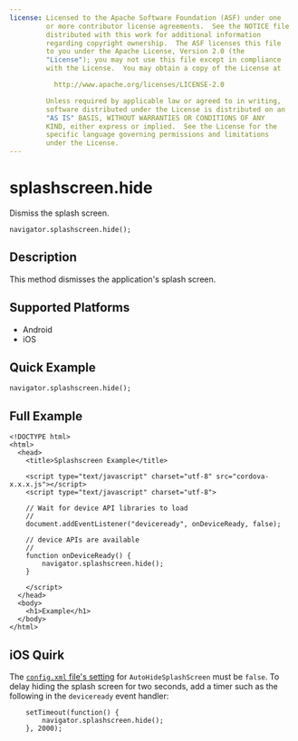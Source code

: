 ```yaml
---
license: Licensed to the Apache Software Foundation (ASF) under one
         or more contributor license agreements.  See the NOTICE file
         distributed with this work for additional information
         regarding copyright ownership.  The ASF licenses this file
         to you under the Apache License, Version 2.0 (the
         "License"); you may not use this file except in compliance
         with the License.  You may obtain a copy of the License at

           http://www.apache.org/licenses/LICENSE-2.0

         Unless required by applicable law or agreed to in writing,
         software distributed under the License is distributed on an
         "AS IS" BASIS, WITHOUT WARRANTIES OR CONDITIONS OF ANY
         KIND, either express or implied.  See the License for the
         specific language governing permissions and limitations
         under the License.
---
```


splashscreen.hide
===============

Dismiss the splash screen.

    navigator.splashscreen.hide();

Description
-----------

This method dismisses the application's splash screen.

Supported Platforms
-------------------

- Android
- iOS

Quick Example
-------------

    navigator.splashscreen.hide();

Full Example
------------

    <!DOCTYPE html>
    <html>
      <head>
        <title>Splashscreen Example</title>

        <script type="text/javascript" charset="utf-8" src="cordova-x.x.x.js"></script>
        <script type="text/javascript" charset="utf-8">

        // Wait for device API libraries to load
        //
        document.addEventListener("deviceready", onDeviceReady, false);

        // device APIs are available
        //
        function onDeviceReady() {
            navigator.splashscreen.hide();
        }

        </script>
      </head>
      <body>
        <h1>Example</h1>
      </body>
    </html>

iOS Quirk
------------

The [`config.xml` file's setting](guide_project-settings_index.md.html#Project%20Settings) for
`AutoHideSplashScreen` must be `false`. To delay hiding the splash
screen for two seconds, add a timer such as the following in the
`deviceready` event handler:

        setTimeout(function() {
            navigator.splashscreen.hide();
        }, 2000);
